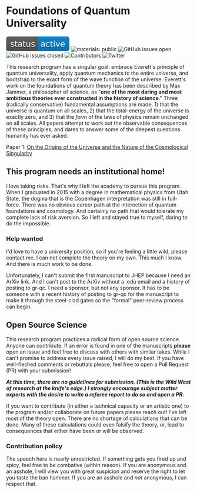 # Foundations of Quantum Universality
[![status: active](https://github.com/GIScience/badges/raw/master/status/active.svg)](https://github.com/GIScience/badges#active)
![materials: public](https://img.shields.io/badge/Materials-Public-green.svg)
![GitHub issues open](https://img.shields.io/github/issues/mayabenowitz/Origins)
![GitHub issues closed](https://img.shields.io/github/issues-closed/mayabenowitz/Origins)
![Contributors](https://img.shields.io/github/contributors/mayabenowitz/Origins?logoColor=green&style=social)
![Twitter](https://img.shields.io/twitter/follow/cosmicfibretion?style=social)


This research program has a singular goal: embrace Everett's principle of quantum universality, apply quantum mechanics to the entire universe, and bootstrap to the exact form of the wave function of the universe. Everett's work on the foundations of quantum theory has been described by Max Jammer, a philosopher of science, as "**one of the most daring and most ambitious theories ever constructed in the history of science**." Three (radically conservative) fundamental assumptions are made: 1) that the universe is quantum on all scales, 2) that the total-energy of the universe is exactly zero, and 3) that the *form* of the laws of physics remain unchanged on all scales. All papers attempt to work out the observable consequences of these principles, and dares to answer some of the deepest questions humanity has ever asked.

Paper 1: [On the Origins of the Universe and the Nature of the Cosmological Singularity](https://github.com/mayabenowitz/Origins/blob/main/manuscript/foundations_of_quantum_universality_Final_v1_0%20(1).pdf)

## This program needs an institutional home!

I love taking risks. That's why I left the academy to pursue this program. When I graduated in 2015 with a degree in mathematical physics from Utah State, the dogma that is the Copenhagen interpretation was still in full-force. There was no obvious career path at the interection of quantum foundations and cosmology. And certainly no path that would tolerate my complete lack of risk aversion. So I left and stayed true to myself, daring to do the impossible.

### Help wanted

I'd love to have a university position, so if you're feeling a little wild, please contact me. I can not complete the theory on my own. This much I know. And there is much work to be done.

Unfortunately, I can't submit the first manuscript to JHEP because I need an ArXiv link. And I can't post to the ArXiv without a .edu email and a history of posting to gr-qc. I need a sponsor, but not any sponsor. It has to be someone with a recent history of posting to gr-qc for the manuscript to make it through the steel-clad gates so the "formal" peer-review process can begin.

## Open Source Science

This research program practices a radical form of open source science. Anyone can contribute. If an error is found in one of the manuscripts **please** open an issue and feel free to discuss with others with similar takes. While I can't promise to address every issue raised, I will do my best. If you have well-fleshed comments or rebuttals please, feel free to open a Pull Request (PR) with your submission!

***At this time, there are no guidelines for submission. (This is the Wild West of research at the knife's edge.) I strongly encourage subject matter experts with the desire to write a referee report to do so and open a PR.***

If you want to contribute (in either a technical capacity or an artistic one) to the program and/or collaborate on future papers please reach out! I've left most of the theory open. There are no shortage of calculations that can be done. Many of these calculations could even falsify the theory, or, lead to consequences that either have been or will be observed.

### Contribution policy

The speech here is nearly unrestricted. If something gets you fired up and spicy, feel free to be combative (within reason). If you are anonymous and an asshole, I will view you with great suspicion and reserve the right to let you taste the ban hammer. If you are an asshole and *not* anonymous, I can respect that.
 
